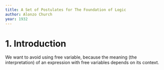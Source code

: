```yaml
---
title: A Set of Postulates for The Foundation of Logic
author: Alonzo Church
year: 1932
---
```


# 1. Introduction

We want to avoid using free variable,
because the meaning (the interpretation) of an expression with free variables
depends on its context.
